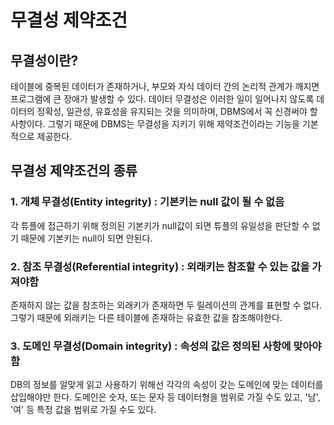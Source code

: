 # 무결성 제약조건
## 무결성이란?
 테이블에 중복된 데이터가 존재하거나, 부모와 자식 데이터 간의 논리적 관계가 깨지면 프로그램에 큰 장애가 발생할 수 있다. 데이터 무결성은 이러한 일이 일어나지 않도록 데이터의 정확성, 일관성, 유효성을 유지되는 것을 의미하며, DBMS에서 꼭 신경써야 할 사항이다. 그렇기 때문에 DBMS는 무결성을 지키기 위해 제약조건이라는 기능을 기본적으로 제공한다.

## 무결성 제약조건의 종류

### 1. 개체 무결성(Entity integrity) : 기본키는 null 값이 될 수 없음
 각 튜플에 접근하기 위해 정의된 기본키가 null값이 되면 튜플의 유일성을 판단할 수 없기 때문에 기본키는 null이 되면 안된다.

### 2. 참조 무결성(Referential integrity) : 외래키는 참조할 수 있는 값을 가져야함
 존재하지 않는 값을 참조하는 외래키가 존재하면 두 릴레이션의 관계를 표현할 수 없다. 그렇기 때문에 외래키는 다른 테이블에 존재하는 유효한 값을 참조해야한다.

### 3. 도메인 무결성(Domain integrity) : 속성의 값은 정의된 사항에 맞아야함 
 DB의 정보를 알맞게 읽고 사용하기 위해선 각각의 속성이 갖는 도메인에 맞는 데이터를 삽입해야만 한다. 도메인은 숫자, 또는 문자 등 데이터형을 범위로 가질 수도 있고, '남', '여' 등 특정 값을 범위로 가질 수도 있다.  
 